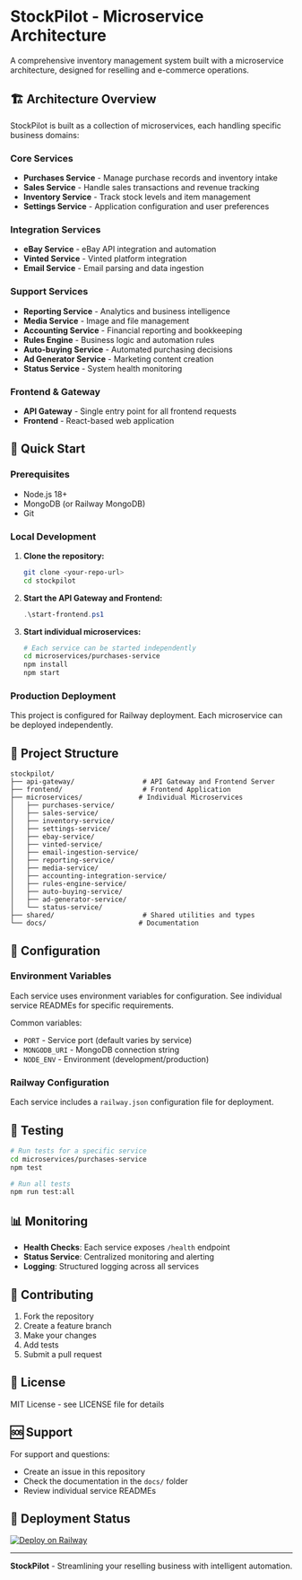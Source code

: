 # StockPilot - Microservice Architecture

A comprehensive inventory management system built with a microservice architecture, designed for reselling and e-commerce operations.

## 🏗️ Architecture Overview

StockPilot is built as a collection of microservices, each handling specific business domains:

### Core Services
- **Purchases Service** - Manage purchase records and inventory intake
- **Sales Service** - Handle sales transactions and revenue tracking
- **Inventory Service** - Track stock levels and item management
- **Settings Service** - Application configuration and user preferences

### Integration Services
- **eBay Service** - eBay API integration and automation
- **Vinted Service** - Vinted platform integration
- **Email Service** - Email parsing and data ingestion

### Support Services
- **Reporting Service** - Analytics and business intelligence
- **Media Service** - Image and file management
- **Accounting Service** - Financial reporting and bookkeeping
- **Rules Engine** - Business logic and automation rules
- **Auto-buying Service** - Automated purchasing decisions
- **Ad Generator Service** - Marketing content creation
- **Status Service** - System health monitoring

### Frontend & Gateway
- **API Gateway** - Single entry point for all frontend requests
- **Frontend** - React-based web application

## 🚀 Quick Start

### Prerequisites
- Node.js 18+ 
- MongoDB (or Railway MongoDB)
- Git

### Local Development

1. **Clone the repository:**
   ```bash
   git clone <your-repo-url>
   cd stockpilot
   ```

2. **Start the API Gateway and Frontend:**
   ```powershell
   .\start-frontend.ps1
   ```

3. **Start individual microservices:**
   ```bash
   # Each service can be started independently
   cd microservices/purchases-service
   npm install
   npm start
   ```

### Production Deployment

This project is configured for Railway deployment. Each microservice can be deployed independently.

## 📁 Project Structure

```
stockpilot/
├── api-gateway/                 # API Gateway and Frontend Server
├── frontend/                    # Frontend Application
├── microservices/              # Individual Microservices
│   ├── purchases-service/
│   ├── sales-service/
│   ├── inventory-service/
│   ├── settings-service/
│   ├── ebay-service/
│   ├── vinted-service/
│   ├── email-ingestion-service/
│   ├── reporting-service/
│   ├── media-service/
│   ├── accounting-integration-service/
│   ├── rules-engine-service/
│   ├── auto-buying-service/
│   ├── ad-generator-service/
│   └── status-service/
├── shared/                      # Shared utilities and types
└── docs/                       # Documentation
```

## 🔧 Configuration

### Environment Variables

Each service uses environment variables for configuration. See individual service READMEs for specific requirements.

Common variables:
- `PORT` - Service port (default varies by service)
- `MONGODB_URI` - MongoDB connection string
- `NODE_ENV` - Environment (development/production)

### Railway Configuration

Each service includes a `railway.json` configuration file for deployment.

## 🧪 Testing

```bash
# Run tests for a specific service
cd microservices/purchases-service
npm test

# Run all tests
npm run test:all
```

## 📊 Monitoring

- **Health Checks**: Each service exposes `/health` endpoint
- **Status Service**: Centralized monitoring and alerting
- **Logging**: Structured logging across all services

## 🤝 Contributing

1. Fork the repository
2. Create a feature branch
3. Make your changes
4. Add tests
5. Submit a pull request

## 📄 License

MIT License - see LICENSE file for details

## 🆘 Support

For support and questions:
- Create an issue in this repository
- Check the documentation in the `docs/` folder
- Review individual service READMEs

## 🔄 Deployment Status

[![Deploy on Railway](https://railway.app/button.svg)](https://railway.app/template/your-template-id)

---

**StockPilot** - Streamlining your reselling business with intelligent automation.

